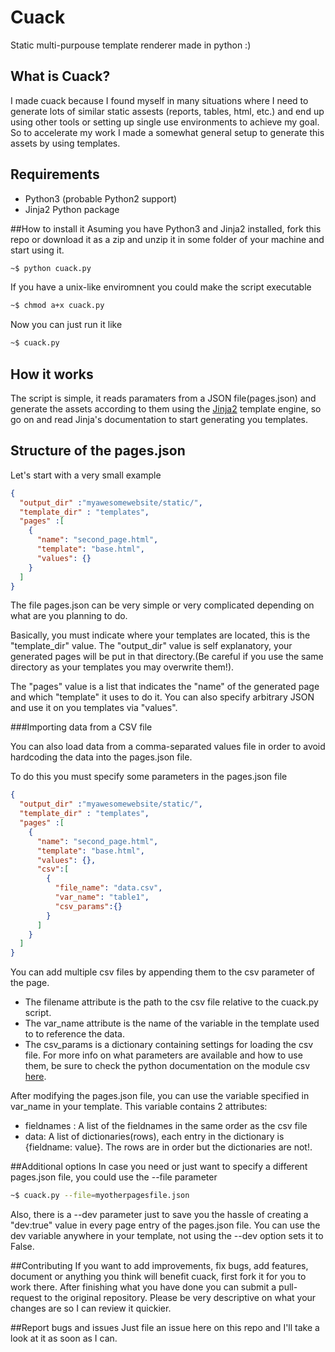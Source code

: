 # Cuack
Static multi-purpouse template renderer made in python :)

## What is Cuack?
I made cuack because I found myself in many situations where I need to generate lots of similar static assests (reports, tables, html, etc.) and end up using other tools or setting up single use environments to achieve my goal. So to accelerate my work I made a somewhat general setup to generate this assets by using templates.

## Requirements
* Python3 (probable Python2 support)
* Jinja2 Python package

##How to install it
Asuming you have Python3 and Jinja2 installed, fork this repo or download it as a zip and unzip it in some folder of your machine and start using it.
```bash
~$ python cuack.py
```
If you have a unix-like enviromnent you could make the script executable
```bash
~$ chmod a+x cuack.py
```
Now you can just run it like
```bash
~$ cuack.py
```
## How it works
The script is simple, it reads paramaters from a JSON file(pages.json) and generate the assets according to them using the [Jinja2](https://github.com/mitsuhiko/jinja2) template engine, so go on and read Jinja's documentation to start generating you templates.

## Structure of the pages.json
Let's start with a very small example

```JSON
{
  "output_dir" :"myawesomewebsite/static/",
  "template_dir" : "templates",
  "pages" :[
    {
      "name": "second_page.html",
      "template": "base.html",
      "values": {}
    }
  ]
}
```
The file pages.json can be very simple or very complicated depending on what are you planning to do. 

Basically, you must indicate where your templates are located, this is the "template_dir" value. The "output_dir" value is self explanatory, your generated pages will be put in that directory.(Be careful if you use the same directory as your templates you may overwrite them!).

The "pages" value is a list that indicates the "name" of the generated page and which "template" it uses to do it. You can also specify arbitrary JSON and use it on you templates via "values".

###Importing data from a CSV file

You can also load data from a comma-separated values file in order to avoid hardcoding the data into the pages.json file.

To do this you must specify some parameters in the pages.json file

```JSON
{
  "output_dir" :"myawesomewebsite/static/",
  "template_dir" : "templates",
  "pages" :[
    {
      "name": "second_page.html",
      "template": "base.html",
      "values": {},
      "csv":[
        {
          "file_name": "data.csv",
          "var_name": "table1",
          "csv_params":{}
        }
      ]
    }
  ]
}
```

You can add multiple csv files by appending them to the csv parameter of the page.
* The filename attribute is the path to the csv file relative to the cuack.py script. 
* The var_name attribute is the name of the variable in the template used to to reference the data.
* The csv_params is a dictionary containing settings for loading the csv file. For more info on what parameters are available and how to use them, be sure to check the python documentation on the module csv [here](https://docs.python.org/3/library/csv.html).

After modifying the pages.json file, you can use the variable specified in var_name in your template. This variable contains 2 attributes:
* fieldnames : A list of the fieldnames in the same order as the csv file
* data: A list of dictionaries(rows), each entry in the dictionary is {fieldname: value}. The rows are in order but the dictionaries are not!.

##Additional options
In case you need or just want to specify a different pages.json file, you could use the --file parameter
```bash
~$ cuack.py --file=myotherpagesfile.json
```
Also, there is a --dev parameter just to save you the hassle of creating a "dev:true" value in every page entry of the pages.json file. You can use the dev variable anywhere in your template, not using the --dev option sets it to False.

##Contributing
If you want to add improvements, fix bugs, add features, document or anything you think will benefit cuack, first fork it for you to work there. After finishing what you have done you can submit a pull-request to the original repository. Please be very descriptive on what your changes are so I can review it quickier.

##Report bugs and issues
Just file an issue here on this repo and I'll take a look at it as soon as I can.
